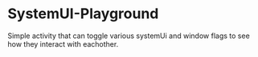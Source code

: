 # SystemUI-Playground

Simple activity that can toggle various systemUi and window flags to see how they interact with eachother.
